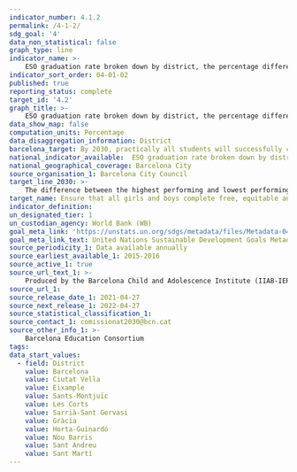 ```yaml
---
indicator_number: 4.1.2
permalink: /4-1-2/
sdg_goal: '4'
data_non_statistical: false
graph_type: line
indicator_name: >-
    ESO graduation rate broken down by district, the percentage difference between the best and worst performing districts for graduation rate 
indicator_sort_order: 04-01-02
published: true
reporting_status: complete
target_id: '4.2'
graph_title: >-
    ESO graduation rate broken down by district, the percentage difference between the best and worst performing districts for graduation rate
data_show_map: false
computation_units: Percentage
data_disaggregation_information: District
barcelona_target: By 2030, practically all students will successfully complete compulsory education and with a suitable level of skills 
national_indicator_available:  ESO graduation rate broken down by district, the percentage difference between the best and worst performing districts for graduation rate
national_geographical_coverage: Barcelona City
source_organisation_1: Barcelona City Council
target_line_2030: >-
    The difference between the highest performing and lowest performing districts for school success (graduation from ESO-compulsory secondary school education) at under 10%
target_name: Ensure that all girls and boys complete free, equitable and high-quality primary and secondary education, leading to relevant and effective learning outcomes
indicator_definition:
un_designated_tier: 1
un_custodian_agency: World Bank (WB)
goal_meta_link: 'https://unstats.un.org/sdgs/metadata/files/Metadata-04-01-02.pdf'
goal_meta_link_text: United Nations Sustainable Development Goals Metadata (pdf 894kB)
source_periodicity_1: Data available annually
source_earliest_available_1: 2015-2016
source_active_1: true
source_url_text_1: >-
    Produced by the Barcelona Child and Adolescence Institute (IIAB-IERMB) with data from the Higher Council for the Assessment of the Education System and the Barcelona Education Consortium  
source_url_1: 
source_release_date_1: 2021-04-27
source_next_release_1: 2022-04-27
source_statistical_classification_1: 
source_contact_1: comissionat2030@bcn.cat
source_other_info_1: >-
    Barcelona Education Consortium
tags:
data_start_values: 
  - field: District
    value: Barcelona
    value: Ciutat Vella
    value: Eixample
    value: Sants-Montjuïc
    value: Les Corts
    value: Sarrià-Sant Gervasi
    value: Gràcia
    value: Horta-Guinardó
    value: Nou Barris
    value: Sant Andreu
    value: Sant Martí
---
```

